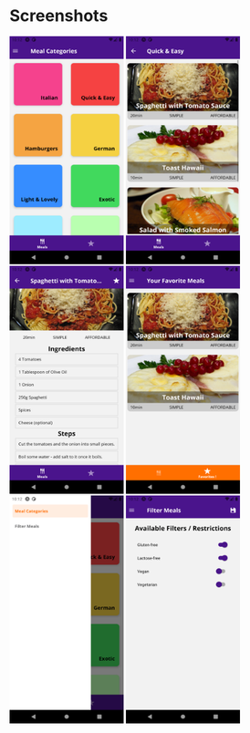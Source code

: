 # Screenshots

<img src="./zz_screenshots/Screenshot_1598731933.png" width="200" height="400" />
<img src="./zz_screenshots/Screenshot_1598731937.png" width="200" height="400" />
<img src="./zz_screenshots/Screenshot_1598731944.png" width="200" height="400" />
<img src="./zz_screenshots/Screenshot_1598731949.png" width="200" height="400" />
<img src="./zz_screenshots/Screenshot_1598731961.png" width="200" height="400" />
<img src="./zz_screenshots/Screenshot_1598731967.png" width="200" height="400" />
